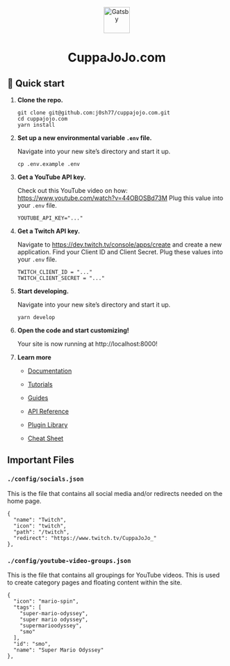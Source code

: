 <p align="center">
  <a href="https://www.cuppajojo.com">
    <img alt="Gatsby" src="./src/images/jojo-head-small" width="60" />
  </a>
</p>
<h1 align="center">
  CuppaJoJo.com
</h1>

## 🚀 Quick start

1.  **Clone the repo.**

    ```shell
    git clone git@github.com:j0sh77/cuppajojo.com.git
    cd cuppajojo.com
    yarn install
    ```

2.  **Set up a new environmental variable `.env` file.**

    Navigate into your new site’s directory and start it up.

    ```shell
    cp .env.example .env
    ```

3.  **Get a YouTube API key.**

    Check out this YouTube video on how: https://www.youtube.com/watch?v=44OBOSBd73M
    Plug this value into your `.env` file.

    ```
    YOUTUBE_API_KEY="..."
    ```

4.  **Get a Twitch API key.**

    Navigate to https://dev.twitch.tv/console/apps/create and create a new application.
    Find your Client ID and Client Secret.
    Plug these values into your `.env` file.

    ```
    TWITCH_CLIENT_ID = "..."
    TWITCH_CLIENT_SECRET = "..."
    ```

5.  **Start developing.**

    Navigate into your new site’s directory and start it up.

    ```shell
    yarn develop
    ```

6.  **Open the code and start customizing!**

    Your site is now running at http://localhost:8000!

7.  **Learn more**

    - [Documentation](https://www.gatsbyjs.com/docs/?utm_source=starter&utm_medium=readme&utm_campaign=minimal-starter-ts)

    - [Tutorials](https://www.gatsbyjs.com/tutorial/?utm_source=starter&utm_medium=readme&utm_campaign=minimal-starter-ts)

    - [Guides](https://www.gatsbyjs.com/tutorial/?utm_source=starter&utm_medium=readme&utm_campaign=minimal-starter-ts)

    - [API Reference](https://www.gatsbyjs.com/docs/api-reference/?utm_source=starter&utm_medium=readme&utm_campaign=minimal-starter-ts)

    - [Plugin Library](https://www.gatsbyjs.com/plugins?utm_source=starter&utm_medium=readme&utm_campaign=minimal-starter-ts)

    - [Cheat Sheet](https://www.gatsbyjs.com/docs/cheat-sheet/?utm_source=starter&utm_medium=readme&utm_campaign=minimal-starter-ts)

## Important Files

### `./config/socials.json`

This is the file that contains all social media and/or redirects needed on the home page. 

```
{
  "name": "Twitch",
  "icon": "twitch",
  "path": "/twitch",
  "redirect": "https://www.twitch.tv/CuppaJoJo_"
},
```

### `./config/youtube-video-groups.json`

This is the file that contains all groupings for YouTube videos. This is used to create category pages and floating content within the site.

```
{
  "icon": "mario-spin",
  "tags": [
    "super-mario-odyssey",
    "super mario odyssey",
    "supermarioodyssey",
    "smo"
  ],
  "id": "smo",
  "name": "Super Mario Odyssey"
},
```